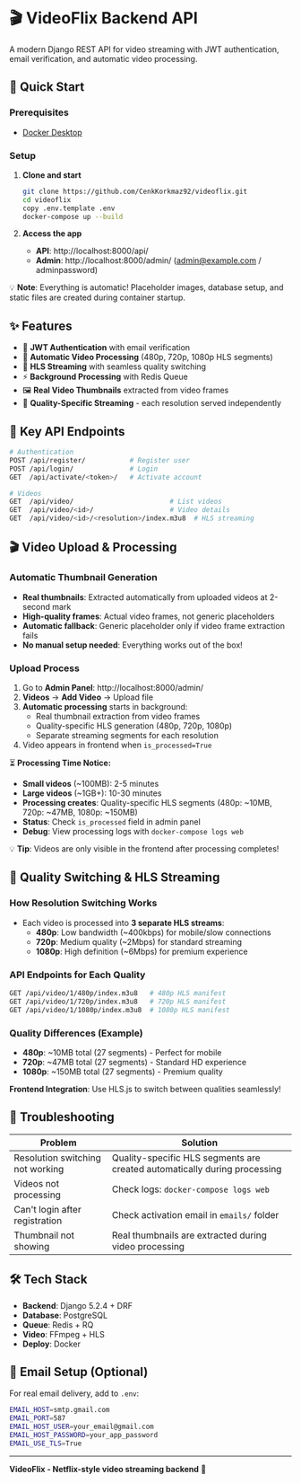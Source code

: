 # 🎬 VideoFlix Backend API

A modern Django REST API for video streaming with JWT authentication, email verification, and automatic video processing.

## 🚀 Quick Start

### Prerequisites
- [Docker Desktop](https://docs.docker.com/desktop/)

### Setup
1. **Clone and start**
   ```bash
   git clone https://github.com/CenkKorkmaz92/videoflix.git
   cd videoflix
   copy .env.template .env
   docker-compose up --build
   ```

2. **Access the app**
   - **API**: http://localhost:8000/api/
   - **Admin**: http://localhost:8000/admin/ (admin@example.com / adminpassword)

💡 **Note**: Everything is automatic! Placeholder images, database setup, and static files are created during container startup.

## ✨ Features

- 🔐 **JWT Authentication** with email verification
- 🎥 **Automatic Video Processing** (480p, 720p, 1080p HLS segments)
- 📱 **HLS Streaming** with seamless quality switching
- ⚡ **Background Processing** with Redis Queue
- 🖼️ **Real Video Thumbnails** extracted from video frames
- 🎯 **Quality-Specific Streaming** - each resolution served independently

## 📡 Key API Endpoints

```bash
# Authentication
POST /api/register/           # Register user
POST /api/login/              # Login
GET  /api/activate/<token>/   # Activate account

# Videos
GET  /api/video/                        # List videos
GET  /api/video/<id>/                   # Video details  
GET  /api/video/<id>/<resolution>/index.m3u8  # HLS streaming
```

## 🎬 Video Upload & Processing

### Automatic Thumbnail Generation
- **Real thumbnails**: Extracted automatically from uploaded videos at 2-second mark
- **High-quality frames**: Actual video frames, not generic placeholders  
- **Automatic fallback**: Generic placeholder only if video frame extraction fails
- **No manual setup needed**: Everything works out of the box!

### Upload Process
1. Go to **Admin Panel**: http://localhost:8000/admin/
2. **Videos** → **Add Video** → Upload file
3. **Automatic processing** starts in background:
   - Real thumbnail extraction from video frames
   - Quality-specific HLS generation (480p, 720p, 1080p)
   - Separate streaming segments for each resolution
4. Video appears in frontend when `is_processed=True`

⏳ **Processing Time Notice:**
- **Small videos** (~100MB): 2-5 minutes
- **Large videos** (~1GB+): 10-30 minutes  
- **Processing creates**: Quality-specific HLS segments (480p: ~10MB, 720p: ~47MB, 1080p: ~150MB)
- **Status**: Check `is_processed` field in admin panel
- **Debug**: View processing logs with `docker-compose logs web`

💡 **Tip**: Videos are only visible in the frontend after processing completes!

## 🎯 Quality Switching & HLS Streaming

### How Resolution Switching Works
- Each video is processed into **3 separate HLS streams**:
  - **480p**: Low bandwidth (~400kbps) for mobile/slow connections
  - **720p**: Medium quality (~2Mbps) for standard streaming  
  - **1080p**: High definition (~6Mbps) for premium experience

### API Endpoints for Each Quality
```bash
GET /api/video/1/480p/index.m3u8   # 480p HLS manifest
GET /api/video/1/720p/index.m3u8   # 720p HLS manifest  
GET /api/video/1/1080p/index.m3u8  # 1080p HLS manifest
```

### Quality Differences (Example)
- **480p**: ~10MB total (27 segments) - Perfect for mobile
- **720p**: ~47MB total (27 segments) - Standard HD experience
- **1080p**: ~150MB total (27 segments) - Premium quality

**Frontend Integration**: Use HLS.js to switch between qualities seamlessly!

## 🔧 Troubleshooting

| Problem | Solution |
|---------|----------|
| Resolution switching not working | Quality-specific HLS segments are created automatically during processing |
| Videos not processing | Check logs: `docker-compose logs web` |
| Can't login after registration | Check activation email in `emails/` folder |
| Thumbnail not showing | Real thumbnails are extracted during video processing |

## 🛠️ Tech Stack

- **Backend**: Django 5.2.4 + DRF
- **Database**: PostgreSQL  
- **Queue**: Redis + RQ
- **Video**: FFmpeg + HLS
- **Deploy**: Docker

## 📧 Email Setup (Optional)

For real email delivery, add to `.env`:
```bash
EMAIL_HOST=smtp.gmail.com
EMAIL_PORT=587
EMAIL_HOST_USER=your_email@gmail.com
EMAIL_HOST_PASSWORD=your_app_password
EMAIL_USE_TLS=True
```

---

**VideoFlix - Netflix-style video streaming backend** 🚀